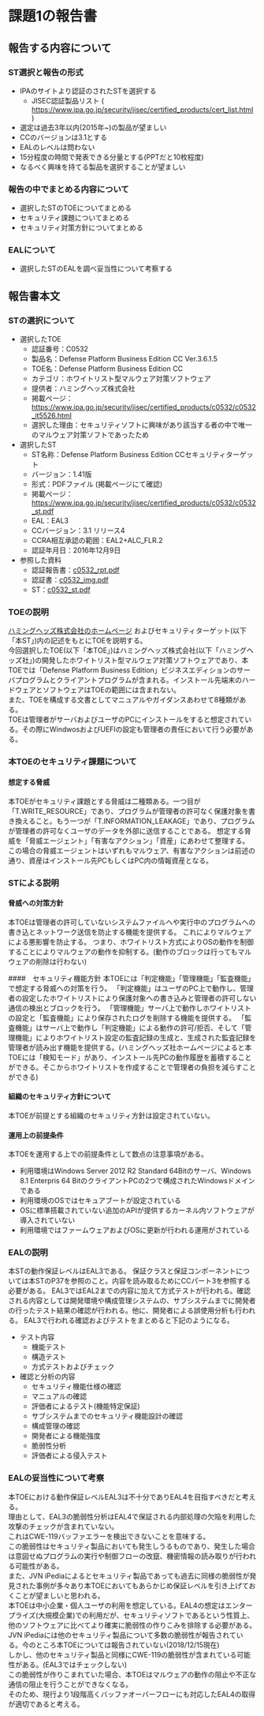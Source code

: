 # 課題1の報告書

## 報告する内容について
### ST選択と報告の形式
- IPAのサイトより認証のされたSTを選択する
    - JISEC認証製品リスト ( https://www.ipa.go.jp/security/jisec/certified_products/cert_list.html )
- 選定は過去3年以内(2015年~)の製品が望ましい
- CCのバージョンは3.1とする
- EALのレベルは問わない
- 15分程度の時間で発表できる分量とする(PPTだと10枚程度)
- なるべく興味を持てる製品を選択することが望ましい

### 報告の中でまとめる内容について
- 選択したSTのTOEについてまとめる
- セキュリティ課題についてまとめる
- セキュリティ対策方針についてまとめる

### EALについて
- 選択したSTのEALを調べ妥当性について考察する 

## 報告書本文
### STの選択について
- 選択したTOE
    - 認証番号：C0532
    - 製品名：Defense Platform Business Edition CC Ver.3.6.1.5
    - TOE名：Defense Platform Business Edition CC
    - カテゴリ：ホワイトリスト型マルウェア対策ソフトウェア
    - 提供者：ハミングヘッズ株式会社
    - 掲載ページ：https://www.ipa.go.jp/security/jisec/certified_products/c0532/c0532_it5526.html
    - 選択した理由：セキュリティソフトに興味があり該当する者の中で唯一のマルウェア対策ソフトであったため
- 選択したST
    - ST名称：Defense Platform Business Edition CCセキュリティターゲット
    - バージョン：1.41版
    - 形式：PDFファイル (掲載ページにて確認)
    - 掲載ページ：https://www.ipa.go.jp/security/jisec/certified_products/c0532/c0532_st.pdf
    - EAL：EAL3
    - CCバージョン：3.1 リリース4
    - CCRA相互承認の範囲：EAL2+ALC_FLR.2
    - 認証年月日：2016年12月9日
- 参照した資料
    - 認証報告書：[c0532_rpt.pdf](https://www.ipa.go.jp/security/jisec/certified_products/c0532/c0532_rpt.pdf)
    - 認証書：[c0532_img.pdf](https://www.ipa.go.jp/security/jisec/certified_products/c0532/c0532_img.pdf)
    - ST：[c0532_st.pdf](https://www.ipa.go.jp/security/jisec/certified_products/c0532/c0532_st.pdf)

### TOEの説明
[ハミングヘッズ株式会社のホームページ](https://www.act2.com/dep/) およびセキュリティターゲット(以下「本ST」)内の記述をもとにTOEを説明する。  
今回選択したTOE(以下「本TOE」)はハミングヘッズ株式会社(以下「ハミングヘッズ社」)の開発したホワイトリスト型マルウェア対策ソフトウェアであり、本TOEでは「Defense Platform Business Edition」ビジネスエディションのサーバプログラムとクライアントプログラムが含まれる。インストール先端末のハードウェアとソフトウェアはTOEの範囲には含まれない。  
また、TOEを構成する文書としてマニュアルやガイダンスあわせて8種類がある。  
TOEは管理者がサーバおよびユーザのPCにインストールをすると想定されている。その際にWindwosおよびUEFIの設定も管理者の責任において行う必要がある。  

### 本TOEのセキュリティ課題について
#### 想定する脅威
本TOEがセキュリティ課題とする脅威は二種類ある。一つ目が「T.WRITE_RESOURCE」であり、プログラムが管理者の許可なく保護対象を書き換えること。もう一つが「T.INFORMATION_LEAKAGE」であり、プログラムが管理者の許可なくユーザのデータを外部に送信することである。
想定する脅威を「脅威エージェント」「有害なアクション」「資産」にあわせて整理する。
この場合の脅威エージェントはいずれもマルウェア、有害なアクションは前述の通り、資産はインストール先PCもしくはPC内の情報資産となる。

### STによる説明
#### 脅威への対策方針
本TOEは管理者の許可していないシステムファイルへや実行中のプログラムへの書き込とネットワーク送信を防止する機能を提供する。
これによりマルウェアによる悪影響を防止する。
つまり、ホワイトリスト方式によりOSの動作を制御することによりマルウェアの動作を抑制する。(動作のブロックは行ってもマルウェアの削除は行わない)

####　セキュリティ機能方針 
本TOEには「判定機能」「管理機能」「監査機能」で想定する脅威への対策を行う。
「判定機能」はユーザのPC上で動作し、管理者の設定したホワイトリストにより保護対象への書き込みと管理者の許可しない通信の検出とブロックを行う。
「管理機能」サーバ上で動作しホワイトリストの設定と「監査機能」により保存されたログを削除する機能を提供する。
「監査機能」はサーバ上で動作し「判定機能」による動作の許可/拒否、そして「管理機能」によりホワイトリスト設定の監査記録の生成と、生成された監査記録を管理者が読み出す機能を提供する。(ハミングヘッズ社ホームページによると本TOEには「検知モード」があり、インストール先PCの動作履歴を蓄積することができる。そこからホワイトリストを作成することで管理者の負担を減らすことができる)

#### 組織のセキュリティ方針について
本TOEが前提とする組織のセキュリティ方針は設定されていない。

#### 運用上の前提条件
本TOEを運用する上での前提条件として数点の注意事項がある。
- 利用環境はWindows Server 2012 R2 Standard 64Bitのサーバ、Windows 8.1 Enterpris 64 BitのクライアントPCの2つで構成されたWindowsドメインである
- 利用環境のOSではセキュアブートが設定されている
- OSに標準搭載されていない追加のAPIが提供するカーネル内ソフトウェアが導入されていない
- 利用環境ではファームウェアおよびOSに更新が行われる運用がされている

### EALの説明
本STの動作保証レベルはEAL3である。
保証クラスと保証コンポーネントについては本STのP37を参照のこと。内容を読み取るためにCCパート3を参照する必要がある。
EAL3ではEAL2までの内容に加えて方式テストが行われる。確認される内容としては開発環境や構成管理システムの、サブシステムまでに開発者の行ったテスト結果の確認が行われる。他に、開発者による誤使用分析も行われる。
EAL3で行われる確認およびテストをまとめると下記のようになる。

- テスト内容
    - 機能テスト
    - 構造テスト
    - 方式テストおよびチェック
- 確認と分析の内容
    - セキュリティ機能仕様の確認
    - マニュアルの確認
    - 評価者によるテスト(機能特定保証)
    - サブシステムまでのセキュリティ機能設計の確認
    - 構成管理の確認
    - 開発者による機能強度
    - 脆弱性分析
    - 評価者による侵入テスト

### EALの妥当性について考察
本TOEにおける動作保証レベルEAL3は不十分でありEAL4を目指すべきだと考える。  
理由として、EAL3の脆弱性分析はEAL4で保証される内部処理の欠陥を利用した攻撃のチェックが含まれていない。  
これはCWE-119バッファエラーを検出できないことを意味する。  
この脆弱性はセキュリティ製品においても発生しうるものであり、発生した場合は意図せぬプログラムの実行や制御フローの改竄、機密情報の読み取りが行われる可能性がある。  
また、JVN iPediaによるとセキュリティ製品であっても過去に同様の脆弱性が発見された事例が多々あり本TOEにおいてもあらかじめ保証レベルを引き上げておくことが望ましいと思われる。  
本TOEは中小企業・個人ユーザの利用を想定している。EAL4の想定はエンタープライズ(大規模企業)での利用だが、セキュリティソフトであるという性質上、他のソフトウェアに比べてより確実に脆弱性の作りこみを排除する必要がある。  
JVN iPediaには他のセキュリティ製品について多数の脆弱性が報告されている。今のところ本TOEについては報告されていない(2018/12/15現在)  
しかし、他のセキュリティ製品と同様にCWE-119の脆弱性が含まれている可能性がある。(EAL3ではチェックしない)  
この脆弱性が作りこまれていた場合、本TOEはマルウェアの動作の阻止や不正な通信の阻止を行うことができなくなる。  
そのため、現行より1段階高くバッファオーバーフローにも対応したEAL4の取得が適切であると考える。  

